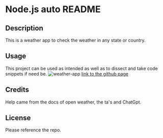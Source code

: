 # Node.js auto README

## Description
This is a weather app to check the weather in any state or country.

## Usage
This project can be used as intended as well as to dissect and take code snippets if need be.
![weather-app](./assets/images/Screenshot%20(13).png)
[link to the github page](https://motty-mandel.github.io/hobby-projects-5/)

## Credits
Help came from the docs of open weather, the ta's and ChatGpt.

## License
Please reference the repo.


